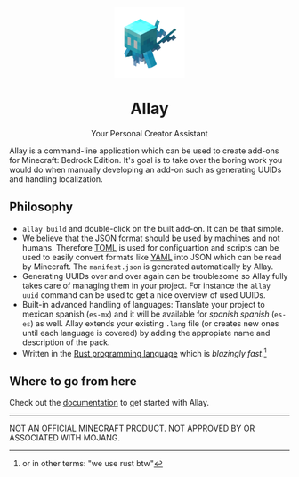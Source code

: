 <p align="center">
  <img
    src="https://github.com/allay-mc/.github/blob/main/profile/allay.gif?raw=true"
    width="25%"
    align="center"
    alt="Animated Allay"
  />
  <h1 align="center">Allay</h1>
  <p align="center">
    Your Personal Creator Assistant
  </p>
</p>

<!-- ANCHOR: description -->
Allay is a command-line application which can be used to create add-ons for
Minecraft: Bedrock Edition. It's goal is to take over the boring work you
would do when manually developing an add-on such as generating UUIDs and
handling localization.
<!-- ANCHOR_END: description -->


## Philosophy

<!-- ANCHOR: philosophy -->
- `allay build` and double-click on the built add-on. It can be that simple.
- We believe that the JSON format should be used by machines and not humans.
  Therefore [TOML](https://toml.io) is used for configuartion and scripts
  can be used to easily convert formats like [YAML](https://yaml.org/) into
  JSON which can be read by Minecraft. The `manifest.json` is generated
  automatically by Allay.
- Generating UUIDs over and over again can be troublesome so Allay fully takes
  care of managing them in your project. For instance the `allay uuid` command
  can be used to get a nice overview of used UUIDs.
- Built-in advanced handling of languages: Translate your project to mexican
  spanish (`es-mx`) and it will be available for *spanish spanish* (`es-es`)
  as well. Allay extends your existing `.lang` file (or creates new ones until
  each language is covered) by adding the appropiate name and description of the
  pack.
- Written in the [Rust programming language](https://www.rust-lang.org/) which
  is *blazingly fast*.[^1]
<!-- ANCHOR_END: philosophy -->


## Where to go from here

Check out the [documentation](https://allay-mc.github.io/docs) to get started
with Allay.

[^1]: or in other terms: "we use rust btw"

---

NOT AN OFFICIAL MINECRAFT PRODUCT. NOT APPROVED BY OR ASSOCIATED WITH MOJANG.
